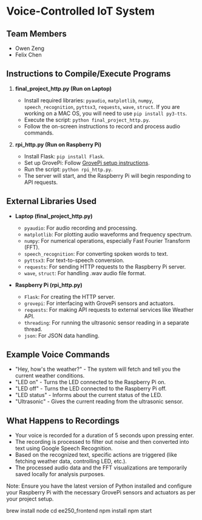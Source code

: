 # Voice-Controlled IoT System

## Team Members
- Owen Zeng
- Felix Chen


## Instructions to Compile/Execute Programs
1. **final_project_http.py (Run on Laptop)**
   - Install required libraries: `pyaudio`, `matplotlib`, `numpy`, `speech_recognition`, `pyttsx3`, `requests`, `wave`, `struct`. If you are working on a MAC OS, you will need to use  `pip install py3-tts`.
   - Execute the script: `python final_project_http.py`.
   - Follow the on-screen instructions to record and process audio commands.

2. **rpi_http.py (Run on Raspberry Pi)**
   - Install Flask: `pip install Flask`.
   - Set up GrovePi: Follow [GrovePi setup instructions](https://github.com/DexterInd/GrovePi).
   - Run the script: `python rpi_http.py`.
   - The server will start, and the Raspberry Pi will begin responding to API requests.

## External Libraries Used
- **Laptop (final_project_http.py)**
  - `pyaudio`: For audio recording and processing.
  - `matplotlib`: For plotting audio waveforms and frequency spectrum.
  - `numpy`: For numerical operations, especially Fast Fourier Transform (FFT).
  - `speech_recognition`: For converting spoken words to text.
  - `pyttsx3`: For text-to-speech conversion.
  - `requests`: For sending HTTP requests to the Raspberry Pi server.
  - `wave`, `struct`: For handling .wav audio file format.

- **Raspberry Pi (rpi_http.py)**
  - `Flask`: For creating the HTTP server.
  - `grovepi`: For interfacing with GrovePi sensors and actuators.
  - `requests`: For making API requests to external services like Weather API.
  - `threading`: For running the ultrasonic sensor reading in a separate thread.
  - `json`: For JSON data handling.

## Example Voice Commands
- "Hey, how's the weather?" - The system will fetch and tell you the current weather conditions.
- "LED on" - Turns the LED connected to the Raspberry Pi on.
- "LED off" - Turns the LED connected to the Raspberry Pi off.
- "LED status" - Informs about the current status of the LED.
- "Ultrasonic" - Gives the current reading from the ultrasonic sensor.

## What Happens to Recordings
- Your voice is recorded for a duration of 5 seconds upon pressing enter.
- The recording is processed to filter out noise and then converted into text using Google Speech Recognition.
- Based on the recognized text, specific actions are triggered (like fetching weather data, controlling LED, etc.).
- The processed audio data and the FFT visualizations are temporarily saved locally for analysis purposes.

Note: Ensure you have the latest version of Python installed and configure your Raspberry Pi with the necessary GrovePi sensors and actuators as per your project setup.

brew install node
cd ee250_frontend
npm install
npm start
